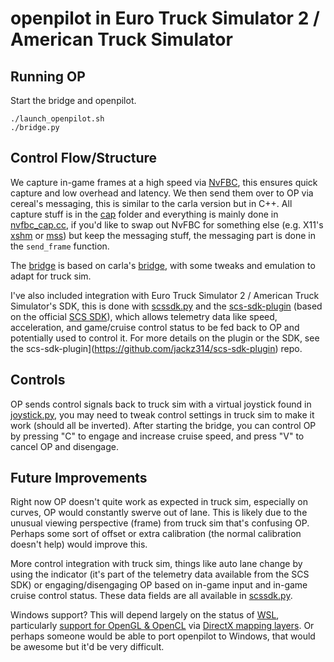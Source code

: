 openpilot in Euro Truck Simulator 2 / American Truck Simulator
=====================

## Running OP

Start the bridge and openpilot.
```
./launch_openpilot.sh
./bridge.py
```

## Control Flow/Structure

We capture in-game frames at a high speed via [NvFBC](https://developer.nvidia.com/capture-sdk), this ensures quick capture and low overhead and latency. We then send them over to OP via cereal's messaging, this is similar to the carla version but in C++. All capture stuff is in the [cap](cap) folder and everything is mainly done in [nvfbc_cap.cc](cap/nvfbc_cap.cc), if you'd like to swap out NvFBC for something else (e.g. X11's [xshm](https://linux.die.net/man/3/xshm) or [mss](https://github.com/BoboTiG/python-mss)) but keep the messaging stuff, the messaging part is done in the `send_frame` function.

The [bridge](bridge.py) is based on carla's [bridge](../sim/bridge.py), with some tweaks and emulation to adapt for truck sim. 

I've also included integration with Euro Truck Simulator 2 / American Truck Simulator's SDK, this is done with [scssdk.py](scssdk.py) and the [scs-sdk-plugin](https://github.com/jackz314/scs-sdk-plugin) (based on the official [SCS SDK](https://modding.scssoft.com/wiki/Documentation/Engine/SDK/Telemetry)), which allows telemetry data like speed, acceleration, and game/cruise control status to be fed back to OP and potentially used to control it. For more details on the plugin or the SDK, see the scs-sdk-plugin](https://github.com/jackz314/scs-sdk-plugin) repo.

## Controls

OP sends control signals back to truck sim with a virtual joystick found in [joystick.py](joystick.py), you may need to tweak control settings in truck sim to make it work (should all be inverted). After starting the bridge, you can control OP by pressing "C" to engage and increase cruise speed, and press "V" to cancel OP and disengage.

## Future Improvements

Right now OP doesn't quite work as expected in truck sim, especially on curves, OP would constantly swerve out of lane. This is likely due to the unusual viewing perspective (frame) from truck sim that's confusing OP. Perhaps some sort of offset or extra calibration (the normal calibration doesn't help) would improve this.

More control integration with truck sim, things like auto lane change by using the indicator (it's part of the telemetry data available from the SCS SDK) or engaging/disengaging OP based on in-game input and in-game cruise control status. These data fields are all available in [scssdk.py](scssdk.py).

Windows support? This will depend largely on the status of [WSL](https://docs.microsoft.com/en-us/windows/wsl/), particularly [support for OpenGL & OpenCL](https://devblogs.microsoft.com/directx/in-the-works-opencl-and-opengl-mapping-layers-to-directx/) via [DirectX mapping layers](https://devblogs.microsoft.com/directx/in-the-works-opencl-and-opengl-mapping-layers-to-directx/). Or perhaps someone would be able to port openpilot to Windows, that would be awesome but it'd be very difficult.